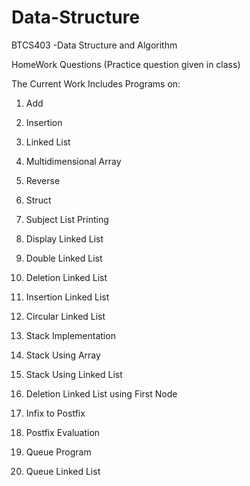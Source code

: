 # Data-Structure
BTCS403 -Data Structure and Algorithm

HomeWork Questions (Practice question given in class)

The Current Work Includes Programs on:

1) Add

2) Insertion

3) Linked List

4) Multidimensional Array

5) Reverse

6) Struct

7) Subject List Printing

8) Display Linked List

9) Double Linked List

10) Deletion Linked List

11) Insertion Linked List

12) Circular Linked List

13) Stack Implementation

14) Stack Using Array

15) Stack Using Linked List

16) Deletion Linked List using First Node

17) Infix to Postfix 

18) Postfix Evaluation

19) Queue Program

20) Queue Linked List
